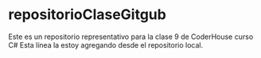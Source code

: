 # repositorioClaseGitgub
Este es un repositorio representativo para la clase 9 de CoderHouse curso C#
Esta línea la estoy agregando desde el repositorio local.
